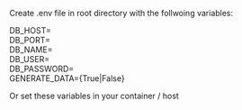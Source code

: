Create .env file in root directory with the follwoing variables:

DB_HOST=  
DB_PORT=  
DB_NAME=  
DB_USER=  
DB_PASSWORD=  
GENERATE_DATA={True|False}  

Or set these variables in your container / host